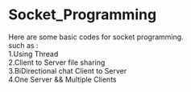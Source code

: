 <p><h1>Socket_Programming</h1></p>
Here are some basic codes for socket programming.
<br>
such as : 
<br>
1.Using Thread
<br>
2.Client to Server file sharing
<br>
3.BiDirectional chat Client to Server
<br>
4.One Server && Multiple Clients
